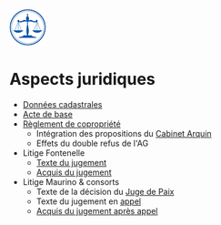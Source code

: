 <link rel="stylesheet" href="normal3.css" type="text/css" />

![](icon_justice.png)

# Aspects juridiques

* [Données cadastrales](cadastre.md) 
* [Acte de base](acte_base.md) 
* [Règlement de copropriété](reglement_copropriete.md)
    * Intégration des propositions du [Cabinet Arquin](Statuts_Conformes_2017.pdf)
    * Effets du double refus de l'AG
* Litige Fontenelle
    * [Texte du jugement](TPI_Fontenelle_20160509.pdf)
    * [Acquis du jugement](acquis_Fontenelle.md)
* Litige Maurino & consorts
    * Texte de la décision du [Juge de Paix](JP_Bxl_20160527.pdf)
    * Texte du jugement en [appel](20180123_Appel.pdf)
    * [Acquis du jugement après appel](acquis_juge_paix.md)

